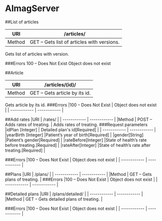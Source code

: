 # AlmagServer

##List of articles

|URI   | /articles/  |
| ------------ | ------------ |
| Method  | GET – Gets list of articles with versions.  |
Gets list of articles with version.

###Errors
100 – Does Not Exist	Object does not exist


##Article

|URI   | /articles/{id}/  |
| ------------ | ------------ |
| Method  | GET – Gets article by its id.  |
Gets article by its id.
###Errors
|100 – Does Not Exist   | Object does not exist  |
| ------------ | ------------ |



##Add rates
|URI   | /rates/  |
| ------------ | ------------ |
|Method   | POST – Adds rates of treating.  |
Adds rates of treating.
###Request parameters
|idPlan [Integer]  | Detailed plan's id[Required]  |
| ------------ | ------------ |
|yearBirth [Integer] |Patient’s year of birth[Required]  |
|gender[String]   |Patient’s gender[Required]   |
|rateBefore[Integer]   |State of health’s rate before treating.[Required]   |
|rateAfter[Integer]   |State of health’s rate after treating.[Required]  |

###Errors
|100 – Does Not Exist   | Object does not exist  |
| ------------ | ------------ |



##Plans
|URI   | /plans/  |
| ------------ | ------------ |
|Method   | GET – Gets plans of treating.  |
###Errors
|100 – Does Not Exist   | Object does not exist  |
| ------------ | ------------ |



##Detailed plans
|URI   | /plans/detailed/  |
| ------------ | ------------ |
|Method   | GET – Gets detailed plans of treating.  |

###Errors
|100 – Does Not Exist   | Object does not exist  |
| ------------ | ------------ |


